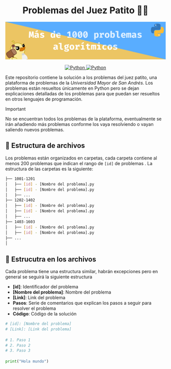 <h1 align="center">Problemas del Juez Patito 🔨🦆</h1>

![](./assets/banner.png)

<p align="center">
    <a href="https://www.python.org/">
        <img alt="Python" src="https://img.shields.io/badge/python-%2314354C.svg?style=for-the-badge&logo=python&logoColor=white"/>
    </a>
    <a href="https://jv.umsa.bo/oj/problemset.php">
        <img alt="Python" src="https://img.shields.io/badge/Juez Patito-4285F4.svg?style=for-the-badge&logo=microsoftedge&logoColor=white"/>
    </a>
</p>

Este repositorio contiene la solución a los problemas del juez patito, una plataforma de problemas de la *Universidad Mayor de San Andrés*. Los problemas están resueltos únicamente en Python pero se dejan explicaciones detalladas de los problemas para que puedan ser resueltos en otros lenguajes de programación.

> [!IMPORTANT]
> No se encuentran todos los problemas de la plataforma, eventualmente se irán añadiendo más problemas conforme los vaya resolviendo o vayan saliendo nuevos problemas.

## 📁 Estructura de archivos

Los problemas están organizados en carpetas, cada carpeta contiene al menos 200 problemas que indican el rango de `[id]` de problemas . La estructura de las carpetas es la siguiente:

```bash
├── 1001-1201
│   ├── [id] - [Nombre del problema].py
│   ├── [id] - [Nombre del problema].py
│   ├── ...
├── 1202-1402
│   ├── [id] - [Nombre del problema].py
│   ├── [id] - [Nombre del problema].py
│   ├── ...
├── 1403-1603
│   ├── [id] - [Nombre del problema].py
│   ├── [id] - [Nombre del problema].py
├── ...
│
```


## 📄 Estrucutra en los archivos

Cada problema tiene una estructura similar, habrán excepciones pero en general se seguirá la siguiente estructura

- **[id]**: Identificador del problema
- **[Nombre del problema]**: Nombre del problema
- **[Link]**: Link del problema
- **Pasos**: Serie de comentarios que explican los pasos a seguir para resolver el problema
- **Código**: Código de la solución

```python
# [id]: [Nombre del problema]
# [Link]: [Link del problema]

# 1. Paso 1
# 2. Paso 2
# 3. Paso 3

print("Hola mundo")
```